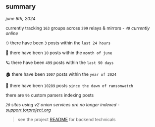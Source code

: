 
## summary
_june 6th, 2024_

currently tracking `163` groups across `299` relays & mirrors - _`40` currently online_

⏲ there have been `3` posts within the `last 24 hours`

🦈 there have been `10` posts within the `month of june`

🪐 there have been `499` posts within the `last 90 days`

🏚 there have been `1007` posts within the `year of 2024`

🦕 there have been `10289` posts `since the dawn of ransomwatch`

there are `96` custom parsers indexing posts

_`20` sites using v2 onion services are no longer indexed - [support.torproject.org](https://support.torproject.org/onionservices/v2-deprecation/)_

> see the project [README](https://github.com/joshhighet/ransomwatch#ransomwatch--) for backend technicals
